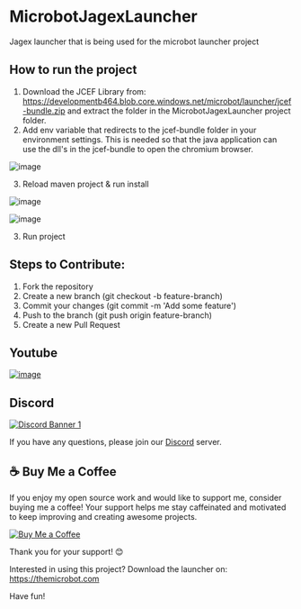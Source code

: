 # MicrobotJagexLauncher

Jagex launcher that is being used for the microbot launcher project

## How to run the project

1) Download the JCEF Library from: https://developmentb464.blob.core.windows.net/microbot/launcher/jcef-bundle.zip and extract the folder in the MicrobotJagexLauncher project folder.
2) Add env variable that redirects to the jcef-bundle folder in your environment settings. This is needed so that the java application can use the dll's in the jcef-bundle to open the chromium browser.

![image](https://github.com/user-attachments/assets/db40fec3-8518-4c12-b6bf-53cdfc48653d)

3) Reload maven project & run install

  ![image](https://github.com/user-attachments/assets/30606bca-8e29-40f0-a138-993ef8e65950)

  ![image](https://github.com/user-attachments/assets/a21cad34-163e-4c26-965f-a6e76c766edc)

3) Run project

## Steps to Contribute:
1. Fork the repository
2.  Create a new branch (git checkout -b feature-branch)
3. Commit your changes (git commit -m 'Add some feature')
4. Push to the branch (git push origin feature-branch)
5. Create a new Pull Request

## Youtube

[![image](https://github.com/user-attachments/assets/f15ec853-9b92-474e-a269-9a984e8bb792)](https://www.youtube.com/channel/UCEj_7N5OPJkdDi0VTMOJOpw)

## Discord

[![Discord Banner 1](https://discord.com/api/guilds/1087718903985221642/widget.png?style=banner1)](https://discord.gg/zaGrfqFEWE)

 
If you have any questions, please join our [Discord](https://discord.gg/zaGrfqFEWE) server.


## ☕ Buy Me a Coffee

If you enjoy my open source work and would like to support me, consider buying me a coffee! Your support helps me stay caffeinated and motivated to keep improving and creating awesome projects.

[![Buy Me a Coffee](https://img.shields.io/badge/Buy%20Me%20a%20Coffee-donate-yellow)](https://www.paypal.com/paypalme/MicrobotBE?country.x=BE)

Thank you for your support! 😊

Interested in using this project? Download the launcher on: https://themicrobot.com


Have fun!
